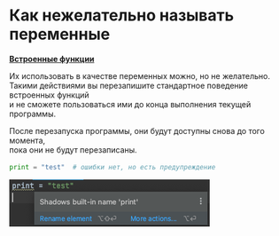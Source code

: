 # Как нежелательно называть переменные

**[Встроенные функции](https://docs.python.org/3/library/functions.html#built-in-functions)** 

Их использовать в качестве переменных можно, но не желательно.  
Такими действиями вы перезапишите стандартное поведение встроенных функций  
и не сможете пользоваться ими до конца выполнения текущей программы.  

После перезапуска программы, они будут доступны снова до того момента,  
пока они не будут перезаписаны.  

```python
print = "test"  # ошибки нет, но есть предупреждение
```
![img.png](img.png)
